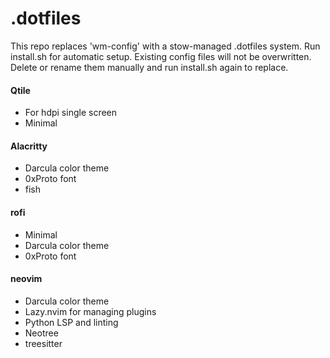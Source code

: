# .dotfiles

This repo replaces 'wm-config' with a stow-managed .dotfiles system. 
Run install.sh for automatic setup. Existing config files will not be overwritten. Delete or rename them manually and run install.sh again to replace.

#### Qtile
- For hdpi single screen
- Minimal

#### Alacritty
- Darcula color theme
- 0xProto font
- fish

#### rofi
- Minimal
- Darcula color theme
- 0xProto font

#### neovim
- Darcula color theme
- Lazy.nvim for managing plugins
- Python LSP and linting
- Neotree
- treesitter
